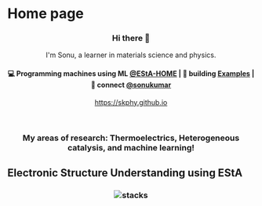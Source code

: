 # Home page

<h3 align="center"> Hi there 👋</h3>

<p align="center">
I'm Sonu, a learner in materials science and physics.
</p>

<h4 align="center">
💻 Programming machines using ML <a href="https://skphy.github.io/esta/html/index.html">@EStA-HOME</a> | 🌱 building <a href="https://skphy.github.io/esta/html/file3.html">Examples</a> | 💬 connect <a href="https://twitter.com/sonukumar">@sonukumar</a>
</h4>
<p  align="center">
<a href="https://skphy.github.io/">https://skphy.github.io</a>
</p>

<br/>
<h3 align="center">
My areas of research: Thermoelectrics, Heterogeneous catalysis, and machine learning!
</h3>

## Electronic Structure Understanding using EStA
<h3 align="center">
<img src="https://skphy.github.io/esta/html/_images/esta_logo_general1_1.png" alt="stacks"/>
</h3>

